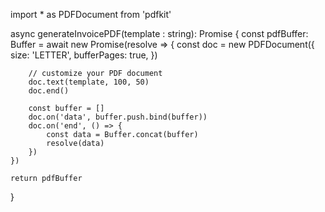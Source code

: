 import * as PDFDocument from 'pdfkit'

async generateInvoicePDF(template : string): Promise<Buffer> {
    const pdfBuffer: Buffer = await new Promise(resolve => {
        const doc = new PDFDocument({
            size: 'LETTER',
            bufferPages: true,
        })

        // customize your PDF document
        doc.text(template, 100, 50)
        doc.end()

        const buffer = []
        doc.on('data', buffer.push.bind(buffer))
        doc.on('end', () => {
            const data = Buffer.concat(buffer)
            resolve(data)
        })
    })

    return pdfBuffer
}
